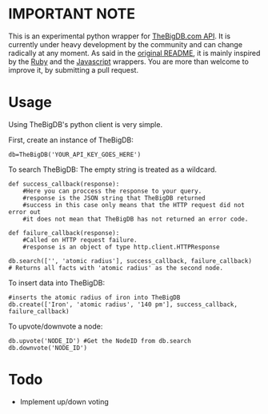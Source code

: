 IMPORTANT NOTE
===============

This is an experimental python wrapper for [TheBigDB.com API](http://thebigdb.com). It is currently under heavy development by the community and can change radically at any moment. As said in the [original README](https://github.com/thebigdb/thebigdb-python/blob/1d7b48b1e4d6e213167b26e1170c837e05553ba0/README.md), it is mainly inspired by the [Ruby](https://github.com/thebigdb/thebigdb-ruby) and the [Javascript](https://github.com/thebigdb/thebigdb-js) wrappers. You are more than welcome to improve it, by submitting a pull request.

Usage
===============

Using TheBigDB's python client is very simple.

First, create an instance of TheBigDB:

    db=TheBigDB('YOUR_API_KEY_GOES_HERE')

To search TheBigDB:
The empty string is treated as a wildcard.

    def success_callback(response):
        #Here you can proccess the response to your query.
        #response is the JSON string that TheBigDB returned
        #success in this case only means that the HTTP request did not error out
        #it does not mean that TheBigDB has not returned an error code.

    def failure_callback(response):
        #Called on HTTP request failure.
        #response is an object of type http.client.HTTPResponse

    db.search(['', 'atomic radius'], success_callback, failure_callback)
    # Returns all facts with 'atomic radius' as the second node.

To insert data into TheBigDB:
    
    #inserts the atomic radius of iron into TheBigDB
    db.create(['Iron', 'atomic radius', '140 pm'], success_callback, failure_callback)

To upvote/downvote a node:
    
    db.upvote('NODE_ID') #Get the NodeID from db.search
    db.downvote('NODE_ID')



Todo
==============

 - Implement up/down voting

